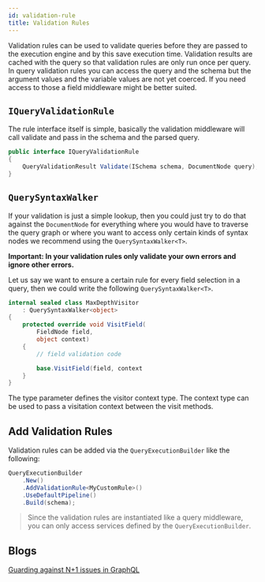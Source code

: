 ```yaml
---
id: validation-rule
title: Validation Rules
---
```


Validation rules can be used to validate queries before they are passed to the execution engine and by this save execution time.
Validation results are cached with the query so that validation rules are only run once per query. In query validation rules you can access the query and the schema but the argument values and the variable values are not yet coerced. If you need access to those a field middleware might be better suited.

## `IQueryValidationRule`

The rule interface itself is simple, basically the validation middleware will call validate and pass in the schema and the parsed query.

```csharp
public interface IQueryValidationRule
{
    QueryValidationResult Validate(ISchema schema, DocumentNode query);
}
```

## `QuerySyntaxWalker`

If your validation is just a simple lookup, then you could just try to do that against the `DocumentNode` for everything where you would have to traverse the query graph or where you want to access only certain kinds of syntax nodes we recommend using the `QuerySyntaxWalker<T>`.

**Important: In your validation rules only validate your own errors and ignore other errors.**

Let us say we want to ensure a certain rule for every field selection in a query, then we could write the following `QuerySyntaxWalker<T>`.

```csharp
internal sealed class MaxDepthVisitor
    : QuerySyntaxWalker<object>
{
    protected override void VisitField(
        FieldNode field,
        object context)
    {
        // field validation code

        base.VisitField(field, context
    }
}
```

The type parameter defines the visitor context type. The context type can be used to pass a visitation context between the visit methods.

## Add Validation Rules

Validation rules can be added via the `QueryExecutionBuilder` like the following:

```csharp
QueryExecutionBuilder
    .New()
    .AddValidationRule<MyCustomRule>()
    .UseDefaultPipeline()
    .Build(schema);
```

> Since the validation rules are instantiated like a query middleware, you can only access services defined by the `QueryExecutionBuilder`.

## Blogs

[Guarding against N+1 issues in GraphQL](https://compiledexperience.com/blog/posts/graphql-n+1)
